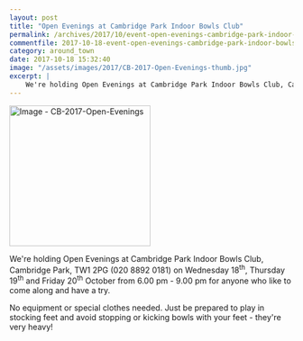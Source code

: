 ```yaml
---
layout: post
title: "Open Evenings at Cambridge Park Indoor Bowls Club"
permalink: /archives/2017/10/event-open-evenings-cambridge-park-indoor-bowls.html
commentfile: 2017-10-18-event-open-evenings-cambridge-park-indoor-bowls
category: around_town
date: 2017-10-18 15:32:40
image: "/assets/images/2017/CB-2017-Open-Evenings-thumb.jpg"
excerpt: |
    We're holding Open Evenings at Cambridge Park Indoor Bowls Club, Cambridge Park, TW1 2PG (020 8892 0181) on Wednesday 18<sup>th</sup>, Thursday 19<sup>th</sup> and Friday 20<sup>th</sup> October from 6.00 pm - 9.00 pm for anyone who like to come along and have a try.
---
```


<a href="/assets/images/2017/CB-2017-Open-Evenings.jpg" title="Click for a larger image"><img src="/assets/images/2017/CB-2017-Open-Evenings-thumb.jpg" width="250" alt="Image - CB-2017-Open-Evenings"  class="photo right"/></a>

We're holding Open Evenings at Cambridge Park Indoor Bowls Club, Cambridge Park, TW1 2PG (020 8892 0181) on Wednesday 18<sup>th</sup>, Thursday 19<sup>th</sup> and Friday 20<sup>th</sup> October from 6.00 pm - 9.00 pm for anyone who like to come along and have a try.

No equipment or special clothes needed. Just be prepared to play in stocking feet and avoid stopping or kicking bowls with your feet - they're very heavy!
